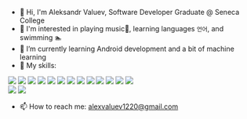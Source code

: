 <!--..
- ⚡ Fun fact: ...
-->
- 👋 Hi, I'm Aleksandr Valuev, Software Developer Graduate @ Seneca College
- :eyes: I'm interested in playing music:musical_keyboard:, learning languages ```언어```, and swimming :swimmer:
- 🌱 I’m currently learning Android development and a bit of machine learning
- :muscle: My skills: 
<p align="left">
  
  <img src="https://img.shields.io/badge/C-A8B9CC?style=flat-square&logo=C&logoColor=white"/></a>
  <img src="https://img.shields.io/badge/C++-6495ED?style=flat-square&logo=C%2B%2B&logoColor=white"/></a> 
  <img src="https://img.shields.io/badge/Javascript-FFFF00?style=flat-square&logo=javascript&logoColor=white"/></a>
  <img src="https://img.shields.io/badge/HTML5-E34F26?style=flat-square&logo=HTML5&logoColor=white"/></a>
  <img src="https://img.shields.io/badge/css-0096FF?style=flat-square&logo=css3&logoColor=white"/></a>
  <img src="https://img.shields.io/badge/Node.js-339933?style=flat-square&logo=Node.js&logoColor=white"/></a>
  <img src="https://img.shields.io/badge/React-61DAFB?style=flat-square&logo=React&logoColor=white"/></a>
  <img src="https://img.shields.io/badge/Redux-ae51f0?style=flat-square&logo=Redux&logoColor=white"/></a>
  <img src="https://img.shields.io/badge/Bootstrap-8510d8?style=flat-square&logo=Bootstrap&logoColor=white"/></a>
  <img src="https://img.shields.io/badge/Tailwind-ADD8E6?style=flat-square&logo=Tailwind&logoColor=white"/></a>
  <img src="https://img.shields.io/badge/Python-4682B4?style=flat-square&logo=Python&logoColor=white"/></a>
  <img src="https://img.shields.io/badge/Django-024b30?style=flat-square&logo=Django&logoColor=white"/></a>
  <img src="https://img.shields.io/badge/Java-F80000?style=flat-square&logo=Java&logoColor=white"/></a>
  <br>
  <img src="https://img.shields.io/badge/MongoDB-47A248?style=flat-square&logo=MongoDB&logoColor=white"/></a>
  <img src="https://img.shields.io/badge/Oracle-F80000?style=flat-square&logo=Oracle&logoColor=white"/></a>
</p>

- 📫 How to reach me: alexvaluev1220@gmail.com
